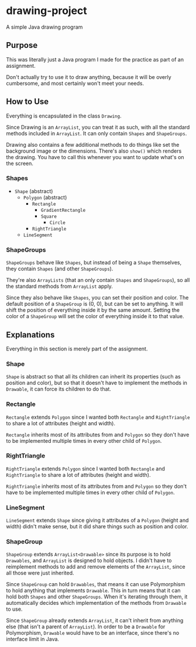 # drawing-project
A simple Java drawing program

## Purpose
This was literally just a Java program I made for the practice as part of an assignment.

Don't actually try to use it to draw anything, because it will be overly cumbersome, and most certainly won't meet your needs.

## How to Use
Everything is encapsulated in the class `Drawing`.

Since Drawing is an `ArrayList`, you can treat it as such, with all the standard methods included in `ArrayList`.
It can only contain `Shapes` and `ShapeGroups`.

Drawing also contains a few additional methods to do things like set the background image or the dimensions.
There's also `show()` which renders the drawing. You have to call this whenever you want to update what's on the screen.

### Shapes
* `Shape` (abstract)
    * `Polygon` (abstract)
        * `Rectangle`
            * `GradientRectangle`
            * `Square`
                * `Circle`
        * `RightTriangle`
    * `LineSegment`

### ShapeGroups

`ShapeGroups` behave like `Shapes`, but instead of being a `Shape` themselves, they contain `Shapes` (and other `ShapeGroups`).

They're also `ArrayLists` (that an only contain `Shapes` and `ShapeGroups`), so all the standard methods from `ArrayList` apply.

Since they also behave like `Shapes`, you can set their position and color.
The default position of a `ShapeGroup` is (0, 0), but can be set to anything. It will shift the position of everything inside it by the same amount.
Setting the color of a `ShapeGroup` will set the color of everything inside it to that value.

## Explanations
Everything in this section is merely part of the assignment.

### Shape
`Shape` is abstract so that all its children can inherit its properties (such as position and color),
but so that it doesn't have to implement the methods in `Drawable`, it can force its children to do that.

### Rectangle
`Rectangle` extends `Polygon` since I wanted both `Rectangle` and `RightTriangle` to share a lot of attributes (height and width).

`Rectangle` inherits most of its attributes from and `Polygon` so they don't have to be implemented multiple times in every other child of `Polygon`.

### RightTriangle
`RightTriangle` extends `Polygon` since I wanted both `Rectangle` and `RightTriangle` to share a lot of attributes (height and width).

`RightTriangle` inherits most of its attributes from and `Polygon` so they don't have to be implemented multiple times in every other child of `Polygon`.

### LineSegment
`LineSegment` extends `Shape` since giving it attributes of a `Polygon` (height and width) didn't make sense, but it did share things such as position and color.

### ShapeGroup
`ShapeGroup` extends `ArrayList<Drawable>` since its purpose is to hold `Drawables`, and `ArrayList` is designed to hold objects.
I didn't have to reimplement methods to add and remove elements of the `ArrayList`, since all those were just inherited.

Since `ShapeGroup` can hold `Drawables`, that means it can use Polymorphism to hold anything that implements `Drawable`.
This in turn means that it can hold both `Shapes` and other `ShapeGroups`.
When it's iterating through them, it automatically decides which implementation of the methods from `Drawable` to use.

Since `ShapeGroup` already extends `ArrayList`, it can't inherit from anything else (that isn't a parent of `ArrayList`).
In order to be a `Drawable` for Polymorphism, `Drawable` would have to be an interface, since there's no interface limit in Java.